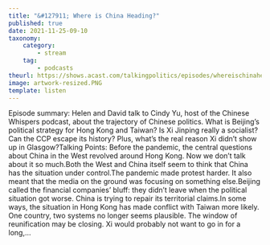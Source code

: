 ```yaml
---
title: "&#127911; Where is China Heading?"
published: true
date: 2021-11-25-09-10
taxonomy:
    category:
        - stream
    tag:
        - podcasts
theurl: https://shows.acast.com/talkingpolitics/episodes/whereischinaheading-
image: artwork-resized.PNG
template: listen
---
```


Episode summary: Helen and David talk to Cindy Yu, host of the Chinese Whispers podcast, about the trajectory of Chinese politics. What is Beijing&rsquo;s political strategy for Hong Kong and Taiwan? Is Xi Jinping really a socialist? Can the CCP escape its history? Plus, what&rsquo;s the real reason Xi didn&rsquo;t show up in Glasgow?Talking Points: Before the pandemic, the central questions about China in the West revolved around Hong Kong. Now we don&rsquo;t talk about it so much.Both the West and China itself seem to think that China has the situation under control.The pandemic made protest harder. It also meant that the media on the ground was focusing on something else.Beijing called the financial companies&rsquo; bluff: they didn&rsquo;t leave when the political situation got worse. China is trying to repair its territorial claims.In some ways, the situation in Hong Kong has made conflict with Taiwan more likely. One country, two systems no longer seems plausible. The window of reunification may be closing. Xi would probably not want to go in for a long,&hellip;
